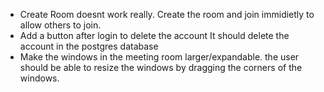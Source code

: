 - Create Room doesnt work really. Create the room and join immidietly to allow others to join. 
- Add a button after login to delete the account It should delete the account in the postgres database
- Make the windows in the meeting room larger/expandable. the user should be able to resize the windows by dragging the corners of the windows.